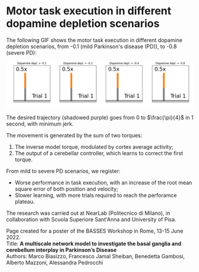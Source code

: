 # Motor task execution in different dopamine depletion scenarios
The following GIF shows the motor task execution in different dopamine depletion scenarios, from -0.1 (mild Parkinson's disease (PD)), to -0.8 (severe PD):

<p align="center">
  <img src="https://github.com/marcobiasizzo/multiarea_PD_motortask/blob/main/videos/motor_task.gif" width="1200" />
</p>

The desired trajectory (shadowed purple) goes from 0 to $\frac{\pi}{4}$ in 1 second, with minimum jerk.  

The movement is generated by the sum of two torques:
1. The inverse model torque, modulated by cortex average activity;
2. The output of a cerebellar controller, which learns to correct the first torque.

From mild to severe PD scenarios, we register:
- Worse performance in task execution, with an increase of the root mean square error of both position and velocity;
- Slower learning, with more trials required to reach the perforamce plateau.

The research was carried out at NearLab (Politecnico di Milano), in collaboration with Scuola Superiore Sant'Anna and University of Pisa. 
  
  
Page created for a poster of the BASSES Workshop in Rome, 13-15 June 2022.  
Title: **A multiscale network model to investigate the basal ganglia and cerebellum interplay in Parkinson’s Disease**  
Authors: Marco Biasizzo, Francesco Jamal Sheiban, Benedetta Gambosi, Alberto Mazzoni, Alessandra Pedrocchi
